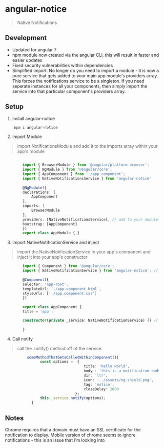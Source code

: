 # angular-notice
> Native Notifications

## Development
* Updated for angular 7
* npm module now created via the angular CLI, this will result in faster and easier updates
* Fixed security vulnerabilities within dependencies
* Simplified import. No longer do you need to import a module - it is now a pure service that gets added to your main app module's providers array. This forces the notifications service to be a singleton. If you need seperate instances for all your components, then simply import the service into that particular component's providers array.

## Setup
1. Install angular-notice
```bash
	npm i angular-notice
```
2. Import Module
> import NotificationsModule and add it to the imports array within your app's module
```typescript
 
        import { BrowserModule } from '@angular/platform-browser';
        import { NgModule } from '@angular/core';
        import { AppComponent } from './app.component';
        import { NativeNotificationsService } from 'angular-notice'
        
        @NgModule({
        declarations: [
            AppComponent
        ],
        imports: [
            BrowserModule            
        ],
        providers: [NativeNotificationsService], // add to your module's providers array
        bootstrap: [AppComponent]
        })
        export class AppModule { }
```      
3. Import NativeNotificationService and inject
> import the NativeNotificationService in your app's component and inject it into your app's constructor
```typescript
        import { Component } from '@angular/core';
        import { NativeNotificationService } from 'angular-notice'; // import within component
        
        @Component({
        selector: 'app-root',
        templateUrl: './app.component.html',
        styleUrls: ['./app.component.css']
        })
        
        export class AppComponent {
        title = 'app';

        constructor(private _service: NativeNotificationService) {} // angular will inject the service here via dependency injection
 
        }
```
4. Call notify
> call the .notify() method off of the service.
```typescript
          someMethodThatGetsCalledWithinComponent(){
                const options =  { 
                                    title: 'hello world',
                                    body : 'this is a notification body',
                                    dir: 'ltr',
                                    icon: '../assets/ng-shield.png',
                                    tag: 'notice',
                                    closeDelay: 2000
                                };
                this._service.notify(options);
            }
```

## Notes
Chrome requires that a domain must have an SSL certificate for the notification to display.
Mobile version of chrome seems to ignore notifications - this is an issue that i'm looking into.

